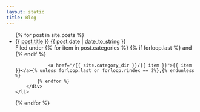 ```yaml
---
layout: static
title: Blog
---
```

<ul class="posts">
{% for post in site.posts %}
	<li>
		<a href="{{ post.url }}">{{ post.title }}</a>
		<abbr>{{ post.date | date_to_string }}</abbr>
		<div class="categories">Filed under 
			{% for item in post.categories %}
				{% if forloop.last %}
					and 
				{% endif %}
				
				<a href="/{{ site.category_dir }}/{{ item }}">{{ item }}</a>{% unless forloop.last or forloop.rindex == 2%},{% endunless %}
			{% endfor %}
		</div>
	</li>
{% endfor %}
</ul>